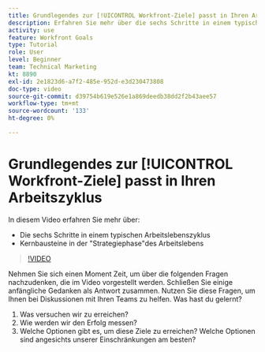 ```yaml
---
title: Grundlegendes zur [!UICONTROL Workfront-Ziele] passt in Ihren Arbeitszyklus
description: Erfahren Sie mehr über die sechs Schritte in einem typischen Arbeitslebenszyklus und die Kernbausteine in der "Strategiephase" des Arbeitslebens.
activity: use
feature: Workfront Goals
type: Tutorial
role: User
level: Beginner
team: Technical Marketing
kt: 8890
exl-id: 2e1823d6-a7f2-485e-952d-e3d230473808
doc-type: video
source-git-commit: d39754b619e526e1a869deedb38dd2f2b43aee57
workflow-type: tm+mt
source-wordcount: '133'
ht-degree: 0%

---
```


# Grundlegendes zur [!UICONTROL Workfront-Ziele] passt in Ihren Arbeitszyklus

In diesem Video erfahren Sie mehr über:

* Die sechs Schritte in einem typischen Arbeitslebenszyklus
* Kernbausteine in der &quot;Strategiephase&quot;des Arbeitslebens

>[!VIDEO](https://video.tv.adobe.com/v/335184/?quality=12)

<!--
Your turn graphic
-->

Nehmen Sie sich einen Moment Zeit, um über die folgenden Fragen nachzudenken, die im Video vorgestellt werden. Schließen Sie einige anfängliche Gedanken als Antwort zusammen. Nutzen Sie diese Fragen, um Ihnen bei Diskussionen mit Ihren Teams zu helfen. Was hast du gelernt?

1. Was versuchen wir zu erreichen?
1. Wie werden wir den Erfolg messen?
1. Welche Optionen gibt es, um diese Ziele zu erreichen? Welche Optionen sind angesichts unserer Einschränkungen am besten?
